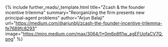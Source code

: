 {%
  include further_reads/_template.html
  title="Zcash & the founder incentive trilemma"
  summary="Reorganizing the firm presents new principal-agent problems"
  author="Arjun Balaji"
  url="https://medium.com/@arjunblj/zcash-the-founder-incentive-trilemma-fe7689fc8293"
  image="https://miro.medium.com/max/3064/1*0m6p8fl1w_agEFUofaCV7Q.png"
%}
